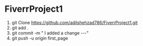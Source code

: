 # FiverrProject1

1) git Clone https://github.com/adilshehzad786/FiverrProject1.git
2) git add .
3) git commit -m " I added a change ---"
4) git push -u origin first_page
